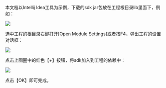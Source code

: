 本文档以Intellij Idea工具为示例，下载的sdk jar包放在工程根目录lib里面下，例如：

![](https://img1.jcloudcs.com/cms/63135364-4eac-495f-bb15-599e20bc5b2120170427183942.png)

选中工程的根目录右键打开[Open Module Settings]或者按F4，弹出工程的设置对话框：

![](https://img1.jcloudcs.com/cms/6a73c360-e3a0-4e9a-ae18-0342eee0242220170427184001.png)

点击上图圈中的红色【+】按钮，将sdk加入到工程的依赖中：

![](https://img1.jcloudcs.com/cms/72a19ce6-55f8-4abf-a3eb-a3904db219d620170427184038.png)

点击【OK】即可完成。